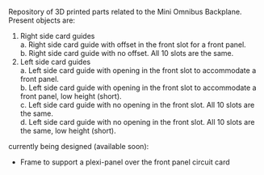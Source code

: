 Repository of 3D printed parts related to the Mini Omnibus Backplane. Present objects are:
1. Right side card guides<br>
   a. Right side card guide with offset in the front slot for a front panel.<br>
   b. Right side card guide with no offset. All 10 slots are the same.
2. Left side card guides<br>
   a. Left side card guide with opening in the front slot to accommodate a front panel.<br>
   b. Left side card guide with opening in the front slot to accommodate a front panel, low height (short).<br>
   c. Left side card guide with no opening in the front slot. All 10 slots are the same.<br>
   d. Left side card guide with no opening in the front slot. All 10 slots are the same, low height (short).

currently being designed (available soon):
   * Frame to support a plexi-panel over the front panel circuit card
